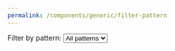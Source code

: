 ```yaml
---
permalink: /components/generic/filter-pattern
---
```

<!-- Start of /components/generic/filter-pattern -->
<form id="filter-patterns" class="form-inline">
    <div class="form-group" style="margin: auto;">
        <label for="filter-patterns-select" class="mr-2">Filter by pattern:</label>
        <select class="custom-select" id="filter-patterns-select" name="pattern">
          <option selected value='all'>All patterns</option>
        </select>
    </div>
</form>
<!-- End of /components/generic/filter-pattern -->

